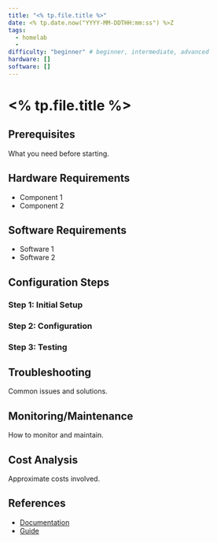 ```yaml
---
title: "<% tp.file.title %>"
date: <% tp.date.now("YYYY-MM-DDTHH:mm:ss") %>Z
tags: 
  - homelab
  - 
difficulty: "beginner" # beginner, intermediate, advanced
hardware: []
software: []
---
```


# <% tp.file.title %>

## Prerequisites

What you need before starting.

## Hardware Requirements

- Component 1
- Component 2

## Software Requirements

- Software 1
- Software 2

## Configuration Steps

### Step 1: Initial Setup

### Step 2: Configuration

### Step 3: Testing

## Troubleshooting

Common issues and solutions.

## Monitoring/Maintenance

How to monitor and maintain.

## Cost Analysis

Approximate costs involved.

## References

- [Documentation](url)
- [Guide](url)